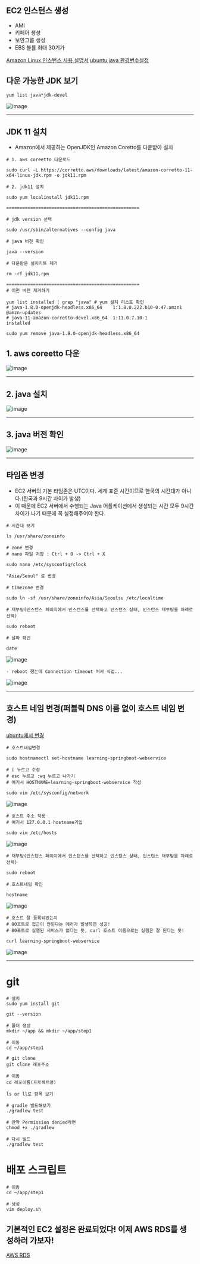 ## EC2 인스턴스 생성
- AMI 
- 키페어 생성
- 보안그룹 생성
- EBS 볼륨 최대 30기가

[Amazon Linux 인스턴스 사용 설명서](https://docs.aws.amazon.com/ko_kr/AWSEC2/latest/UserGuide/set-time.html)
[ubuntu java 환경변수설정](https://velog.io/@alsdn9501/AWS-EC2-Java-11-%EC%84%A4%EC%B9%98)
## 다운 가능한 JDK 보기
```
yum list java*jdk-devel
```

![image](https://user-images.githubusercontent.com/74396651/209340424-0bdb99d2-9426-4c29-bdf3-1c64e34c4aec.png)

<hr>

## JDK 11 설치
- Amazon에서 제공하는 OpenJDK인 Amazon Coretto를 다운받아 설치

```
# 1. aws coreetto 다운로드

sudo curl -L https://corretto.aws/downloads/latest/amazon-corretto-11-x64-linux-jdk.rpm -o jdk11.rpm

# 2. jdk11 설치

sudo yum localinstall jdk11.rpm

==================================================

# jdk version 선택

sudo /usr/sbin/alternatives --config java

# java 버전 확인

java --version

# 다운받은 설치키트 제거

rm -rf jdk11.rpm

==================================================
# 이전 버전 제거하기

yum list installed | grep "java" # yum 설치 리스트 확인
# java-1.8.0-openjdk-headless.x86_64    1:1.8.0.222.b10-0.47.amzn1   @amzn-updates
# java-11-amazon-corretto-devel.x86_64  1:11.0.7.10-1                installed

sudo yum remove java-1.8.0-openjdk-headless.x86_64 

```
## 1. aws coreetto 다운
![image](https://user-images.githubusercontent.com/74396651/209340980-b8a9ed92-7e67-44d0-8140-6cb4440ce797.png)

<hr> 

## 2. java 설치
![image](https://user-images.githubusercontent.com/74396651/209341205-92e91f0d-4ae2-418a-8dfd-6e0016f4bf32.png)

<hr> 

## 3. java 버전 확인
![image](https://user-images.githubusercontent.com/74396651/209341313-ab718ecf-9aaf-47a2-99c5-ff261cddd4a4.png)


<hr> 

## 타임존 변경
- EC2 서버의 기본 타임존은 UTC이다. 세계 표준 시간이므로 한국의 시간대가 아니다.(한국과 9시간 차이가 발생)
- 이 때문에 EC2 서버에서 수행되는 Java 어플케이션에서 생성되는 시간 모두 9시간 차이가 나기 때문에 꼭 설정해주어야 한다.

```
# 시간대 보기

ls /usr/share/zoneinfo

# zone 변경
# nano 파일 저장 : Ctrl + O -> Ctrl + X

sudo nano /etc/sysconfig/clock

"Asia/Seoul" 로 변경

# timezone 변경

sudo ln -sf /usr/share/zoneinfo/Asia/Seoulsu /etc/localtime

# 재부팅(인스턴스 페이지에서 인스턴스를 선택하고 인스턴스 상태, 인스턴스 재부팅을 차례로 선택)

sudo reboot

# 날짜 확인

date
```
![image](https://user-images.githubusercontent.com/74396651/209349688-4ea09d5f-4cf8-49ba-ae06-30c155a01f3c.png)


```
- reboot 했는데 Connection timeout 떠서 식겁...
```
![image](https://user-images.githubusercontent.com/74396651/209346227-12dfbe24-d094-463f-a35f-07b42b51c7f5.png)


<hr>


## 호스트 네임 변경(퍼블릭 DNS 이름 없이 호스트 네임 변경)
[ubuntu에서 변경](https://soobarkbar.tistory.com/226)

```
# 호스트네임변경

sudo hostnamectl set-hostname learning-springboot-webservice

# i 누르고 수정
# esc 누르고 :wq 누르고 나가기
# 여기서 HOSTNAME=learning-springboot-webservice 작성

sudo vim /etc/sysconfig/network
```
![image](https://user-images.githubusercontent.com/74396651/209349177-ff251aff-a403-4421-9bb2-0d69d1a7eba0.png)

```
# 호스트 주소 적용
# 여기서 127.0.0.1 hostname기입

sudo vim /etc/hosts
```
![image](https://user-images.githubusercontent.com/74396651/209349339-8ed7241a-2fc1-4f69-b067-1d4668030df2.png)

```
# 재부팅(인스턴스 페이지에서 인스턴스를 선택하고 인스턴스 상태, 인스턴스 재부팅을 차례로 선택)

sudo reboot

# 호스트네임 확인

hostname
```
![image](https://user-images.githubusercontent.com/74396651/209349516-f2d58ab5-af90-4866-ae43-8577e87e058b.png)

```
# 호스트 잘 등록되었는지
# 80포트로 접근이 안된다는 에러가 발생하면 성공!
# 80포트로 실행된 서비스가 없다는 뜻, curl 호스트 이름으로는 실행은 잘 된다는 뜻!

curl learning-springboot-webservice
```
![image](https://user-images.githubusercontent.com/74396651/209349959-855654de-0c3f-41f2-b5e6-b059e27d0edb.png)

<hr>

# git
```
# 설치
sudo yum install git

git --version

# 폴더 생성
mkdir ~/app && mkdir ~/app/step1

# 이동
cd ~/app/step1

# git clone
git clone 레포주소

# 이동
cd 레포이름(프로젝트명)

ls or ll로 항목 보기

# gradle 빌드해보기
./gradlew test

# 만약 Permission denied라면
chmod +x ./gradlew

# 다시 빌드
./gradlew test
```

# 배포 스크립트
```
# 이동
cd ~/app/step1

# 생성
vim deploy.sh
```

## 기본적인 EC2 설정은 완료되었다! 이제 AWS RDS를 생성하러 가보자!
[AWS RDS]()

